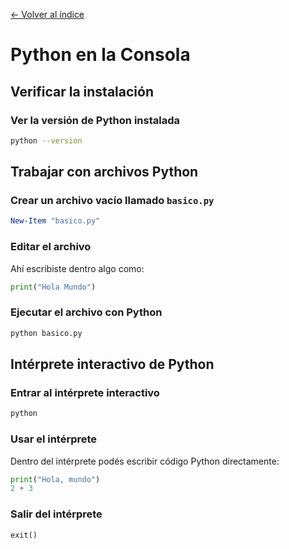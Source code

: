 [← Volver al índice](README.md)

# Python en la Consola

## Verificar la instalación

### Ver la versión de Python instalada
```bash
python --version
```

## Trabajar con archivos Python

### Crear un archivo vacío llamado `basico.py`
```powershell
New-Item "basico.py"
```

### Editar el archivo
Ahí escribiste dentro algo como:
```python
print("Hola Mundo")
```

### Ejecutar el archivo con Python
```bash
python basico.py
```

## Intérprete interactivo de Python

### Entrar al intérprete interactivo
```bash
python
```

### Usar el intérprete
Dentro del intérprete podés escribir código Python directamente:
```python
print("Hola, mundo")
2 + 3
```

### Salir del intérprete
```python
exit()
```

